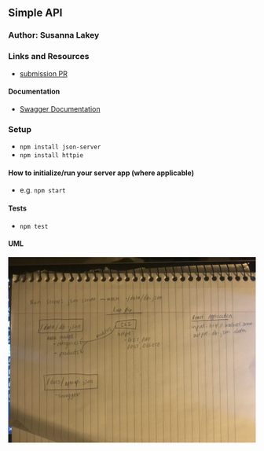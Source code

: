 ## Simple API

### Author: Susanna Lakey

### Links and Resources
* [submission PR](http://xyz.com)


#### Documentation
* [Swagger Documentation](https://app.swaggerhub.com/apis/slakeyj/simple-api/0.1)


### Setup
* `npm install json-server`
* `npm install httpie`

#### How to initialize/run your server app (where applicable)
* e.g. `npm start`
  
#### Tests
* `npm test`

#### UML
![Lab 06 UML](assets/lab-06-UML.jpg)
